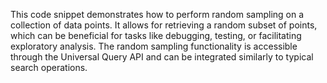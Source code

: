 This code snippet demonstrates how to perform random sampling on a collection of data points. It allows for retrieving a random subset of points, which can be beneficial for tasks like debugging, testing, or facilitating exploratory analysis. The random sampling functionality is accessible through the Universal Query API and can be integrated similarly to typical search operations.